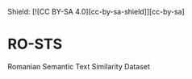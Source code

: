 Shield: [![CC BY-SA 4.0][cc-by-sa-shield]][cc-by-sa]

# RO-STS
Romanian Semantic Text Similarity Dataset 
